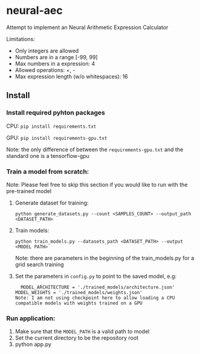 # neural-aec
Attempt to implement an Neural Arithmetic Expression Calculator

Limitations:
  * Only integers are allowed
  * Numbers are in a range [-99, 99]
  * Max numbers in a expression: 4
  * Allowed operations: +, -
  * Max expression length (w/o whitespaces): 16

## Install
### Install required pyhton packages

CPU: ```pip install requirements.txt```

GPU: ```pip install requirements-gpu.txt```

Note: the only difference of between the ```requirements-gpu.txt``` and the standard one is a tensorflow-gpu

### Train a model from scratch:
	
Note: Please feel free to skip this section if you would like to run with the pre-trained model

1. Generate dataset for training:

   ```python generate_datasets.py --count <SAMPLES_COUNT> --output_path <DATASET_PATH>```
2. Train models:

	 ```python train_models.py --datasets_path <DATASET_PATH> --output <MODEL PATH>```
   
   Note: there are parameters in the beginning of the train_models.py for a grid search training
3. Set the parameters in ```config.py``` to point to the saved model, e.g:

   ```
	 MODEL_ARCHITECTURE = './trained_models/architecture.json'
   MODEL_WEIGHTS = './trained_models/weights.json'
   Note: I am not using checkpoint here to allow loading a CPU compatible models with weights trained on a GPU
   ```


### Run application:

1. Make sure that the ```MODEL_PATH``` is a valid path to model
2. Set the current directory to be the repository root
3. python app.py

